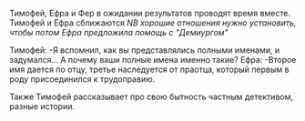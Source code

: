 Тимофей, Ефра и Фер в ожидании результатов проводят время вместе. Тимофей и Ефра сближаются *NB хорошие отношения нужно установить, чтобы потом Ефра предложила помощь с "Демиургом"*


Тимофей:
-Я вспомнил, как вы представлялись полными именами, и задумался... А почему ваши полные имена именно такие?
Ефра:
-Второе имя дается по отцу, третье наследуется от праотца, который первым в роду присоединился к трудоправию.

Также Тимофей рассказывает про свою бытность частным детективом, разные истории.